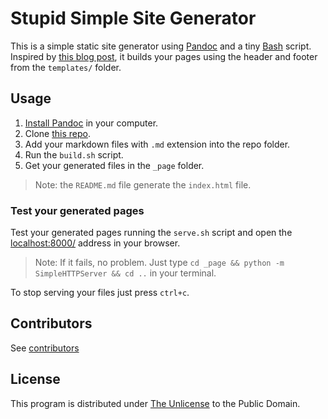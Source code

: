# Stupid Simple Site Generator

This is a simple static site generator using [Pandoc](https://pandoc.org) and a
tiny [Bash](https://www.gnu.org/software/bash/) script. Inspired by
[this blog post](http://savethevowels.org/posts/pandoc_website.html), it builds
your pages using the header and footer from the `templates/` folder.


## Usage

1. [Install Pandoc](https://pandoc.org/installing.html) in your computer.
2. Clone [this repo](https://github.com/atmantree/stupid-simple-site-generator).
3. Add your markdown files with `.md` extension into the repo folder.
4. Run the `build.sh` script.
5. Get your generated files in the `_page` folder.

> Note: the `README.md` file generate the `index.html` file.


### Test your generated pages

Test your generated pages running the `serve.sh` script and open the
[localhost:8000/](http://localhost:8000/) address in your browser.

> Note: If it fails, no problem. Just type `cd _page && python -m 
> SimpleHTTPServer && cd ..` in your terminal.

To stop serving your files just press `ctrl+c`.

## Contributors

See [contributors](https://github.com/atmantree/stupid-simple-site-generator/graphs/contributors)

## License

This program is distributed under
[The Unlicense](https://choosealicense.com/licenses/unlicense/) to the 
Public Domain.
